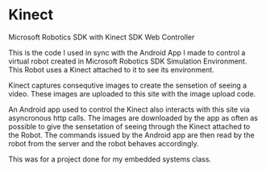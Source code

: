 Kinect
======

Microsoft Robotics SDK with Kinect SDK Web Controller

This is the code I used in sync with the Android App I made to control a virtual robot created in Microsoft Robotics SDK Simulation Environment. This Robot uses a Kinect attached to it to see its environment. 

Kinect captures consequtive images to create the sensetion of seeing a video. These images are uploaded to this site with the image upload code.

An Android app used to control the Kinect also interacts with this site via asyncronous http calls. The images are downloaded by the app as often as possible to give the sensetation of seeing through the Kinect attached to the Robot. The commands issued by the Android app are then read by the robot from the server and the robot behaves accordingly.

This was for a project done for my embedded systems class.
